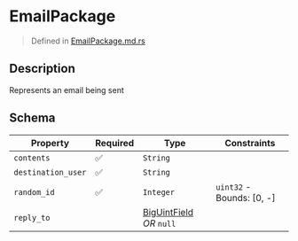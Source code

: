 # EmailPackage
> Defined in [EmailPackage.md.rs](../../../interface/src/interface/email)

## Description
Represents an email being sent

## Schema

| Property | Required | Type | Constraints |
| --- | --- | --- | --- |
| `contents` | ✅ | `String` |     | 
| `destination_user` | ✅ | `String` |     | 
| `random_id` | ✅ | `Integer` | `uint32` - Bounds: [0, -] | 
| `reply_to` |     | [BigUintField](../fields/big_uint/BigUintField.md) *OR* `null` |     | 


